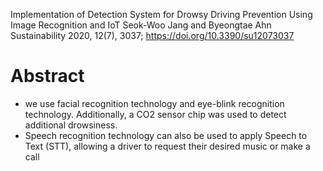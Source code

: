 Implementation of Detection System for Drowsy Driving Prevention
  Using Image Recognition and IoT
Seok-Woo Jang and Byeongtae Ahn
Sustainability 2020, 12(7), 3037; https://doi.org/10.3390/su12073037

# Abstract

* we use facial recognition technology and eye-blink recognition technology.
  Additionally, a CO2 sensor chip was used to detect additional drowsiness.
* Speech recognition technology can also be used to apply Speech to Text (STT),
  allowing a driver to request their desired music or make a call
